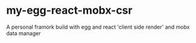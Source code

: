 # my-egg-react-mobx-csr

A personal framork build with egg and react 'client side render' and mobx data manager
